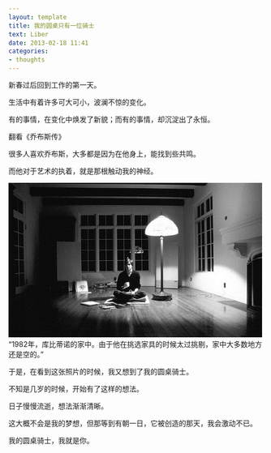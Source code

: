 ```yaml
---
layout: template
title: 我的圆桌只有一位骑士
text: Liber
date: 2013-02-18 11:41
categories:
- thoughts
---
```


新春过后回到工作的第一天。

生活中有着许多可大可小，波澜不惊的变化。

有的事情，在变化中焕发了新貌；而有的事情，却沉淀出了永恒。

翻看《乔布斯传》

很多人喜欢乔布斯，大多都是因为在他身上，能找到些共鸣。

而他对于艺术的执着，就是那根触动我的神经。

<img src="/images/jobs.jpg" />  
“1982年，库比蒂诺的家中。由于他在挑选家具的时候太过挑剔，家中大多数地方还是空的。”

于是，在看到这张照片的时候，我又想到了我的圆桌骑士。

不知是几岁的时候，开始有了这样的想法。

日子慢慢流逝，想法渐渐清晰。

这大概不会是我的梦想，但那等到有朝一日，它被创造的那天，我会激动不已。

我的圆桌骑士，我就是你。